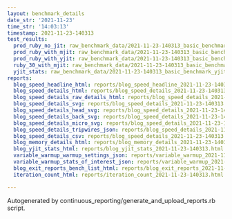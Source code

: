 ```yaml
---
layout: benchmark_details
date_str: '2021-11-23'
time_str: '14:03:13'
timestamp: 2021-11-23-140313
test_results:
  prod_ruby_no_jit: raw_benchmark_data/2021-11-23-140313_basic_benchmark_prod_ruby_no_jit.json
  prod_ruby_with_mjit: raw_benchmark_data/2021-11-23-140313_basic_benchmark_prod_ruby_with_mjit.json
  prod_ruby_with_yjit: raw_benchmark_data/2021-11-23-140313_basic_benchmark_prod_ruby_with_yjit.json
  ruby_30_with_mjit: raw_benchmark_data/2021-11-23-140313_basic_benchmark_ruby_30_with_mjit.json
  yjit_stats: raw_benchmark_data/2021-11-23-140313_basic_benchmark_yjit_stats.json
reports:
  blog_speed_headline_html: reports/blog_speed_headline_2021-11-23-140313.html
  blog_speed_details_html: reports/blog_speed_details_2021-11-23-140313.html
  blog_speed_details_raw_details_html: reports/blog_speed_details_2021-11-23-140313.raw_details.html
  blog_speed_details_svg: reports/blog_speed_details_2021-11-23-140313.svg
  blog_speed_details_head_svg: reports/blog_speed_details_2021-11-23-140313.head.svg
  blog_speed_details_back_svg: reports/blog_speed_details_2021-11-23-140313.back.svg
  blog_speed_details_micro_svg: reports/blog_speed_details_2021-11-23-140313.micro.svg
  blog_speed_details_tripwires_json: reports/blog_speed_details_2021-11-23-140313.tripwires.json
  blog_speed_details_csv: reports/blog_speed_details_2021-11-23-140313.csv
  blog_memory_details_html: reports/blog_memory_details_2021-11-23-140313.html
  blog_yjit_stats_html: reports/blog_yjit_stats_2021-11-23-140313.html
  variable_warmup_warmup_settings_json: reports/variable_warmup_2021-11-23-140313.warmup_settings.json
  variable_warmup_stats_of_interest_json: reports/variable_warmup_2021-11-23-140313.stats_of_interest.json
  blog_exit_reports_bench_list_html: reports/blog_exit_reports_2021-11-23-140313.bench_list.html
  iteration_count_html: reports/iteration_count_2021-11-23-140313.html

---
```

Autogenerated by continuous_reporting/generate_and_upload_reports.rb script.
